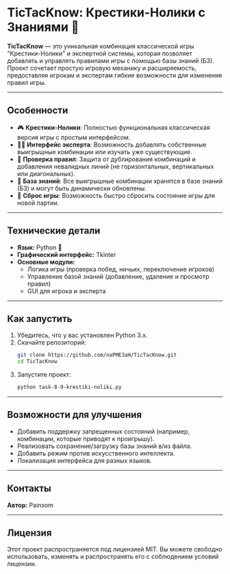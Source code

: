 # TicTacKnow: Крестики-Нолики с Знаниями 🧠

**TicTacKnow** — это уникальная комбинация классической игры "Крестики-Нолики" и экспертной системы, которая позволяет добавлять и управлять правилами игры с помощью базы знаний (БЗ).  
Проект сочетает простую игровую механику и расширяемость, предоставляя игрокам и экспертам гибкие возможности для изменения правил игры.

---

## Особенности
- 🎮 **Крестики-Нолики**: Полностью функциональная классическая версия игры с простым интерфейсом.
- 🧑‍🔬 **Интерфейс эксперта**: Возможность добавлять собственные выигрышные комбинации или изучать уже существующие.
- 🔎 **Проверка правил**: Защита от дублирования комбинаций и добавления невалидных линий (не горизонтальных, вертикальных или диагональных).
- 💾 **База знаний**: Все выигрышные комбинации хранятся в базе знаний (БЗ) и могут быть динамически обновлены.
- 🔄 **Сброс игры**: Возможность быстро сбросить состояние игры для новой партии.

---

## Технические детали
- **Язык:** Python 🐍
- **Графический интерфейс:** Tkinter  
- **Основные модули:**
  - Логика игры (проверка побед, ничьих, переключение игроков)
  - Управление базой знаний (добавление, удаление и просмотр правил)
  - GUI для игрока и эксперта

---

## Как запустить
1. Убедитесь, что у вас установлен Python 3.x.
2. Скачайте репозиторий:
   ```bash
   git clone https://github.com/naPME3aH/TicTacKnow.git
   cd TicTacKnow
   ```
3. Запустите проект:
   ```bash
   python task-8-9-krestiki-noliki.py
   ```

---

## Возможности для улучшения
- Добавить поддержку запрещенных состояний (например, комбинации, которые приводят к проигрышу).
- Реализовать сохранение/загрузку базы знаний в/из файла.
- Добавить режим против искусственного интеллекта.
- Локализация интерфейса для разных языков.

---

## Контакты
**Автор:** Painxom 

---

## Лицензия
Этот проект распространяется под лицензией MIT. Вы можете свободно использовать, изменять и распространять его с соблюдением условий лицензии.
